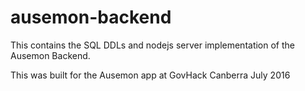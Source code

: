 # ausemon-backend
This contains the SQL DDLs and nodejs server implementation of the Ausemon Backend. 

This was built for the Ausemon app at GovHack Canberra July 2016
